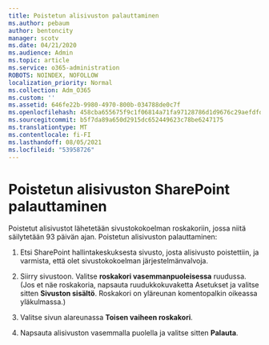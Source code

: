 ```yaml
---
title: Poistetun alisivuston palauttaminen
ms.author: pebaum
author: bentoncity
manager: scotv
ms.date: 04/21/2020
ms.audience: Admin
ms.topic: article
ms.service: o365-administration
ROBOTS: NOINDEX, NOFOLLOW
localization_priority: Normal
ms.collection: Adm_O365
ms.custom: ''
ms.assetid: 646fe22b-9980-4970-800b-034788de0c7f
ms.openlocfilehash: 458cba655675f9c1f06814a71fa97128786d1d9676c29aefdfd752c2d26917d2
ms.sourcegitcommit: b5f7da89a650d2915dc652449623c78be6247175
ms.translationtype: MT
ms.contentlocale: fi-FI
ms.lasthandoff: 08/05/2021
ms.locfileid: "53958726"
---
```

# <a name="restore-a-deleted-sharepoint-subsite"></a>Poistetun alisivuston SharePoint palauttaminen

Poistetut alisivustot lähetetään sivustokokoelman roskakoriin, jossa niitä säilytetään 93 päivän ajan. Poistetun alisivuston palauttaminen:
  
1. Etsi SharePoint hallintakeskuksesta sivusto, josta alisivusto poistettiin, ja varmista, että olet sivustokokoelman järjestelmänvalvoja. 
    
2. Siirry sivustoon. Valitse **roskakori vasemmanpuoleisessa** ruudussa. (Jos et näe roskakoria, napsauta ruudukkokuvaketta Asetukset ja valitse sitten **Sivuston sisältö**. Roskakori on yläreunan komentopalkin oikeassa yläkulmassa.)
    
3. Valitse sivun alareunassa **Toisen vaiheen roskakori**.
    
4. Napsauta alisivuston vasemmalla puolella ja valitse sitten **Palauta**.
    


